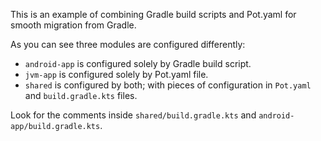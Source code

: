 This is an example of combining Gradle build scripts and Pot.yaml
for smooth migration from Gradle.

As you can see three modules are configured differently:
 - `android-app` is configured solely by Gradle build script.
 - `jvm-app` is configured solely by Pot.yaml file.
 - `shared` is configured by both; with pieces of configuration in `Pot.yaml` and `build.gradle.kts` files.
 
Look for the comments inside `shared/build.gradle.kts` and `android-app/build.gradle.kts`.